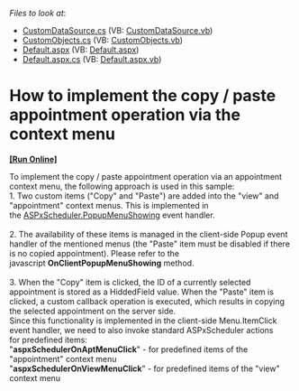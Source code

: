 <!-- default file list -->
*Files to look at*:

* [CustomDataSource.cs](./CS/WebApplication1/CustomDataSource.cs) (VB: [CustomDataSource.vb](./VB/WebApplication1/CustomDataSource.vb))
* [CustomObjects.cs](./CS/WebApplication1/CustomObjects.cs) (VB: [CustomObjects.vb](./VB/WebApplication1/CustomObjects.vb))
* [Default.aspx](./CS/WebApplication1/Default.aspx) (VB: [Default.aspx](./VB/WebApplication1/Default.aspx))
* [Default.aspx.cs](./CS/WebApplication1/Default.aspx.cs) (VB: [Default.aspx.vb](./VB/WebApplication1/Default.aspx.vb))
<!-- default file list end -->
# How to implement the copy / paste appointment operation via the context menu
<!-- run online -->
**[[Run Online]](https://codecentral.devexpress.com/t164287/)**
<!-- run online end -->


<p>To implement the copy / paste appointment operation via an appointment context menu, the following approach is used in this sample:<br />1. Two custom items ("Copy" and "Paste") are added into the "view" and "appointment" context menus. This is implemented in the <a href="https://documentation.devexpress.com/#AspNet/DevExpressWebASPxSchedulerASPxScheduler_PopupMenuShowingtopic">ASPxScheduler.PopupMenuShowing</a> event handler.<br /><br />2. The availability of these items is managed in the client-side Popup event handler of the mentioned menus (the "Paste" item must be disabled if there is no copied appointment). Please refer to the javascript <strong>OnClientPopupMenuShowing</strong> method.<br /><br />3. When the "Copy" item is clicked, the ID of a currently selected appointment is stored as a HiddedField value. When the "Paste" item is clicked, a custom callback operation is executed, which results in copying the selected appointment on the server side.<br />Since this functionality is implemented in the client-side Menu.ItemClick event handler, we need to also invoke standard ASPxScheduler actions for predefined items: <br />"<strong>aspxSchedulerOnAptMenuClick</strong>" - for predefined items of the "appointment" context menu<br />"<strong>aspxSchedulerOnViewMenuClick</strong>" - for predefined items of the "view" context menu </p>

<br/>


